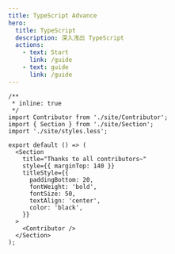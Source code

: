 ```yaml
---
title: TypeScript Advance
hero:
  title: TypeScript
  description: 深入浅出 TypeScript
  actions:
    - text: Start
      link: /guide
    - text: guide
      link: /guide
---
```


<code src="./components/home-page.tsx" inline="true"></code>

```tsx | demo
/**
 * inline: true
 */
import Contributor from './site/Contributor';
import { Section } from './site/Section';
import './site/styles.less';

export default () => (
  <Section
    title="Thanks to all contributors~"
    style={{ marginTop: 140 }}
    titleStyle={{
      paddingBottom: 20,
      fontWeight: 'bold',
      fontSize: 50,
      textAlign: 'center',
      color: 'black',
    }}
  >
    <Contributor />
  </Section>
);
```
